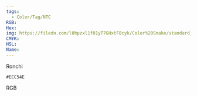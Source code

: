 ```yaml
---
tags:
  - Color/Tag/NTC
RGB:
Hex:
img: https://filedn.com/l0hpzxl1f01yT7GHxtF8cyk/Color%20Snake/standard_csv_to_svg//ECC54E.svg
CMYK:
HSL:
Name:
---
```

Ronchi
```palette
#ECC54E
```
RGB

